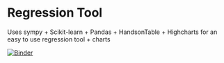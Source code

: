 Regression Tool
===============

Uses sympy + Scikit-learn + Pandas + HandsonTable + Highcharts for an easy to use regression tool + charts

[![Binder](https://mybinder.org/badge.svg)](https://mybinder.org/v2/gh/paulo-raca/jupyter-regression/master?filepath=Optimizer.ipynb)
